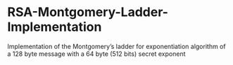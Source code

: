 # RSA-Montgomery-Ladder-Implementation
Implementation of the Montgomery’s ladder for exponentiation algorithm of a 128 byte message with a 64 byte (512 bits) secret exponent
